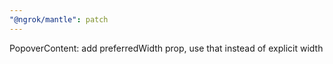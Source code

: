 ```yaml
---
"@ngrok/mantle": patch
---
```


PopoverContent: add preferredWidth prop, use that instead of explicit width

